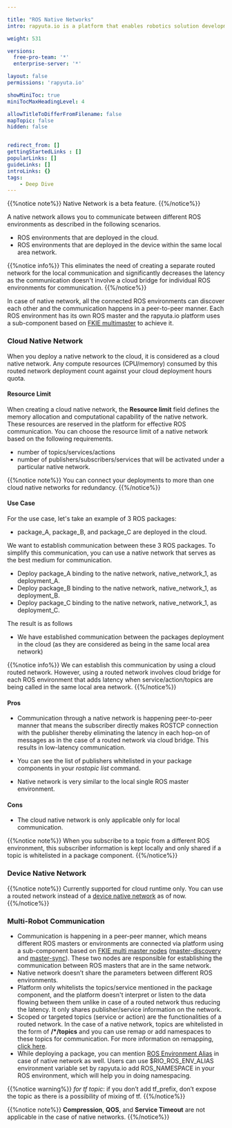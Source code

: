 ```yaml
---

title: "ROS Native Networks"
intro: rapyuta.io is a platform that enables robotics solution development by providing the necessary software infrastructure and facilitating the interaction between multiple stakeholders who contribute to the solution development.

weight: 531

versions:
  free-pro-team: '*'
  enterprise-server: '*'

layout: false
permissions: 'rapyuta.io'

showMiniToc: true
miniTocMaxHeadingLevel: 4

allowTitleToDifferFromFilename: false
mapTopic: false
hidden: false


redirect_from: []
gettingStartedLinks : []
popularLinks: []
guideLinks: []
introLinks: {}
tags:
    - Deep Dive
---
```

{{%notice note%}}
Native Network is a beta feature.
{{%/notice%}}

A native network allows you to communicate between different ROS environments as described in the following scenarios.

* ROS environments that are deployed in the cloud.
* ROS environments that are deployed in the device within the same local area network.


{{%notice info%}}
This eliminates the need of creating a separate routed network for the local communication and significantly decreases the latency as the communication doesn't involve a cloud bridge for individual ROS environments for communication.
{{%/notice%}}

In case of native network, all the connected ROS environments can discover each other and the communication happens in a peer-to-peer manner. Each ROS environment has its own ROS master and the rapyuta.io platform uses a sub-component based on [FKIE multimaster](https://github.com/fkie/multimaster_fkie) to achieve it.


### Cloud Native Network

When you deploy a native network to the cloud, it is considered as a cloud native network. Any compute resources (CPU/memory) consumed by this routed network deployment count against your cloud deployment hours quota.

#### Resource Limit 

When creating a cloud native network, the **Resource limit** field defines the memory allocation and computational capability of the native network. These resources are reserved in the platform for effective ROS communication. You can choose the resource limit of a native network based on the following requirements.

* number of topics/services/actions
* number of publishers/subscribers/services that will be activated under a particular native network.

{{%notice note%}}
You can connect your deployments to more than one cloud native networks for redundancy.
{{%/notice%}}


#### Use Case

For the use case, let's take an example of 3 ROS packages: 

* package_A, package_B, and package_C are deployed in the cloud.

We want to establish communication between these 3 ROS packages.  To simplify this communication, you can use a native network that serves as the best medium for communication.

* Deploy package_A binding to the native network, native_network_1, as deployment_A.
* Deploy package_B binding to the native network, native_network_1, as deployment_B.
* Deploy package_C binding to the native network, native_network_1, as deployment_C.

The result is as follows

* We have established communication between the packages deployment in the cloud (as they are  considered as being in the same local area network)


{{%notice info%}}
We can establish this communication by using a cloud routed network. However, using a routed network involves cloud bridge for each ROS environment that adds latency when service/action/topics are being called in the same local area network.
{{%/notice%}}

#### Pros 

* Communication through a native network is happening peer-to-peer manner that means the subscriber directly makes ROSTCP connection with the publisher thereby eliminating the latency in each hop-on of messages as in the case of a routed network via cloud bridge. This results in low-latency communication.

* You can see the list of publishers whitelisted in your package components in your *rostopic list* command.

* Native network is very similar to the local single ROS master environment.

#### Cons

* The cloud native network is only applicable only for local communication.


{{%notice note%}}
When you subscribe to a topic from a different ROS environment, this subscriber information is kept locally and only shared if a topic is whitelisted in a package component.
{{%/notice%}}


### Device Native Network

{{%notice note%}}
Currently supported for cloud runtime only. You can use a routed network instead of a [device native network](/5_deep-dives/53_networking-and-communication/531_ros-network-routed/#device-routed-network) as of now. 
  {{%/notice%}}


### Multi-Robot Communication 

* Communication is happening in a peer-peer manner, which means different ROS masters or environments are connected via platform using a sub-component based on [FKIE multi master nodes](https://github.com/fkie/multimaster_fkie) ([master-discovery](http://fkie.github.io/multimaster_fkie/master_discovery.html) and [master-sync](http://fkie.github.io/multimaster_fkie/master_sync.html)). These two nodes are responsible for establishing the communication between ROS masters that are in the same network.
* Native network doesn’t share the parameters between different ROS environments.
* Platform only whitelists the topics/service mentioned in the package component, and the platform doesn't interpret or listen to the data flowing between them unlike in case of a routed network thus reducing the latency. It only shares publisher/service information on the network.
* Scoped or targeted topics (service or action) are the functionalities of a routed network. In the case of a native network, topics are whitelisted in the form of **/*/topics** and you can use remap or add namespaces to these topics for communication. For more information on remapping, [click here](http://wiki.ros.org/roslaunch/XML/remap).
* While deploying a package, you can mention [ROS Environment Alias](/5_deep-dives/53_networking-and-communication/531_ros-network-routed/#ros-environment-aliases-runtime-identity-assignment) in case of native network as well. Users can use $RIO_ROS_ENV_ALIAS environment variable set by rapyuta.io add ROS_NAMESPACE in your ROS environment, which will help you in doing namespacing.


{{%notice warning%}}
*for tf topic*: if you don’t add tf_prefix, don’t expose the topic as there is a possibility of mixing of tf.
{{%/notice%}}



{{%notice note%}}
**Compression**, **QOS**, and **Service Timeout** are not applicable in the case of native networks. 
{{%/notice%}}
